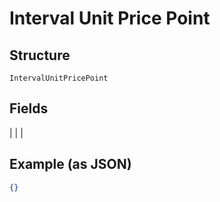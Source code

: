 
# Interval Unit Price Point

## Structure

`IntervalUnitPricePoint`

## Fields

|  |
| 

## Example (as JSON)

```json
{}
```

